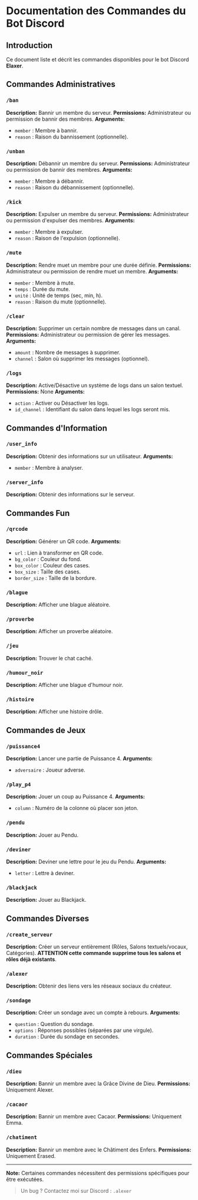 # Documentation des Commandes du Bot Discord

## Introduction
Ce document liste et décrit les commandes disponibles pour le bot Discord **Elaxer**.

## Commandes Administratives

### `/ban`
**Description:** Bannir un membre du serveur.
**Permissions:** Administrateur ou permission de bannir des membres.
**Arguments:**
- `member` : Membre à bannir.
- `reason` : Raison du bannissement (optionnelle).

### `/unban`
**Description:** Débannir un membre du serveur.
**Permissions:** Administrateur ou permission de bannir des membres.
**Arguments:**
- `member` : Membre à débannir.
- `reason` : Raison du débannissement (optionnelle).

### `/kick`
**Description:** Expulser un membre du serveur.
**Permissions:** Administrateur ou permission d'expulser des membres.
**Arguments:**
- `member` : Membre à expulser.
- `reason` : Raison de l'expulsion (optionnelle).

### `/mute`
**Description:** Rendre muet un membre pour une durée définie.
**Permissions:** Administrateur ou permission de rendre muet un membre.
**Arguments:**
- `member` : Membre à mute.
- `temps` : Durée du mute.
- `unité` : Unité de temps (sec, min, h).
- `reason` : Raison du mute (optionnelle).

### `/clear`
**Description:** Supprimer un certain nombre de messages dans un canal.
**Permissions:** Administrateur ou permission de gérer les messages.
**Arguments:**
- `amount` : Nombre de messages à supprimer.
- `channel` : Salon où supprimer les messages (optionnel).

### `/logs`
**Description:** Active/Désactive un système de logs dans un salon textuel.
**Permissions:** None
**Arguments:**
- `action` : Activer ou Désactiver les logs.
- `id_channel` : Identifiant du salon dans lequel les logs seront mis.

## Commandes d'Information

### `/user_info`
**Description:** Obtenir des informations sur un utilisateur.
**Arguments:**
- `member` : Membre à analyser.

### `/server_info`
**Description:** Obtenir des informations sur le serveur.

## Commandes Fun

### `/qrcode`
**Description:** Générer un QR code.
**Arguments:**
- `url` : Lien à transformer en QR code.
- `bg_color` : Couleur du fond.
- `box_color` : Couleur des cases.
- `box_size` : Taille des cases.
- `border_size` : Taille de la bordure.

### `/blague`
**Description:** Afficher une blague aléatoire.

### `/proverbe`
**Description:** Afficher un proverbe aléatoire.

### `/jeu`
**Description:** Trouver le chat caché.

### `/humour_noir`
**Description:** Afficher une blague d'humour noir.

### `/histoire`
**Description:** Afficher une histoire drôle.

## Commandes de Jeux

### `/puissance4`
**Description:** Lancer une partie de Puissance 4.
**Arguments:**
- `adversaire` : Joueur adverse.

### `/play_p4`
**Description:** Jouer un coup au Puissance 4.
**Arguments:**
- `column` : Numéro de la colonne où placer son jeton.

### `/pendu`
**Description:** Jouer au Pendu.

### `/deviner`
**Description:** Deviner une lettre pour le jeu du Pendu.
**Arguments:**
- `letter` : Lettre à deviner.

### `/blackjack`
**Description:** Jouer au Blackjack.

## Commandes Diverses

### `/create_serveur`
**Description:** Créer un serveur entièrement (Rôles, Salons textuels/vocaux, Catégories). **ATTENTION cette commande supprime tous les salons et rôles déjà existants**.

### `/alexer`
**Description:** Obtenir des liens vers les réseaux sociaux du créateur.

### `/sondage`
**Description:** Créer un sondage avec un compte à rebours.
**Arguments:**
- `question` : Question du sondage.
- `options` : Réponses possibles (séparées par une virgule).
- `duration` : Durée du sondage en secondes.

## Commandes Spéciales

### `/dieu`
**Description:** Bannir un membre avec la Grâce Divine de Dieu.
**Permissions:** Uniquement Alexer.

### `/cacaor`
**Description:** Bannir un membre avec Cacaor.
**Permissions:** Uniquement Emma.

### `/chatiment`
**Description:** Bannir un membre avec le Châtiment des Enfers.
**Permissions:** Uniquement Erased.

---

**Note:** Certaines commandes nécessitent des permissions spécifiques pour être exécutées.

> Un bug ? Contactez moi sur Discord : `.alexer`

